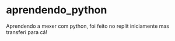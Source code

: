 # aprendendo_python
Aprendendo a mexer com python, foi feito no replit iniciamente mas transferi para cá!
